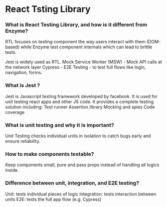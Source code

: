 # React Tsting Library

### What is React Testing Library, and how is it different from Enzyme?

RTL focuses on testing component the way users interact with them (DOM-based) while Enzyme test component internals which can lead to brittle tests.

Jest is widely used as RTL.
Mock Service Worker (MSW) - Mock API calls at the network layer
Cypress - E2E Testing - to test full flows like login, navigation, forms.

### What is Jest ?

Jest is Javascript testing framework developed by facebook. It is used for unit testing react apps and other JS code. It provides a complete testing solution including:
    Test runner
    Assertion library
    Mocking and spies
    Code coverage

### What is unit testing and why it is important?

Unit Testing checks individual units in isolation to catch bugs early and ensure reliability.

### How to make components testable?

Keep components small, pure and pass props instead of handling all logics inside.

### Difference between unit, integration, and E2E testing?

Unit: tests individual pieces of logic
Integration: tests interaction between units
E2E: tests the full app flow (e.g. Cypress)